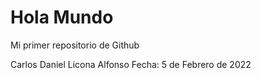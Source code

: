 # Hola Mundo
Mi primer repositorio de Github

Carlos Daniel Licona Alfonso
Fecha: 5 de Febrero de 2022
